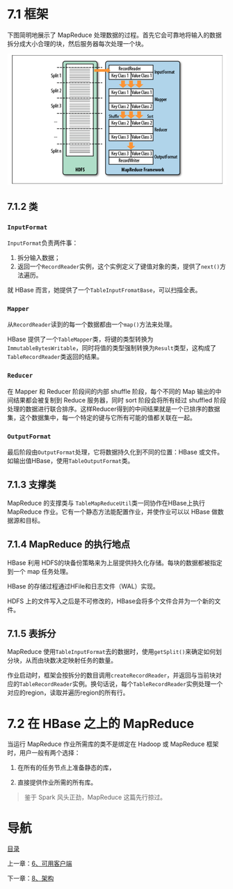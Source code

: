 # 7.1 框架

下图简明地展示了 MapReduce 处理数据的过程。首先它会可靠地将输入的数据拆分成大小合理的块，然后服务器每次处理一个块。

![](img/chap7/img0.png)

## 7.1.2 类

### `InputFormat`

`InputFormat`负责两件事：

1. 拆分输入数据；
2. 返回一个`RecordReader`实例，这个实例定义了键值对象的类，提供了`next()`方法遍历。

就 HBase 而言，她提供了一个`TableInputFromatBase`，可以扫描全表。

### `Mapper`

从`RecordReader`读到的每一个数据都由一个`map()`方法来处理。

HBase 提供了一个`TableMapper`类，将键的类型转换为`ImmutableBytesWritable`，同时将值的类型强制转换为`Result`类型，这构成了`TableRecordReader`类返回的结果。

### `Reducer`

在 Mapper 和 Reducer 阶段间的内部 shuffle 阶段，每个不同的 Map 输出的中间结果都会被复制到 Reduce 服务器，同时 sort 阶段会将所有经过 shuffled 阶段处理的数据进行联合排序。这样Reducer得到的中间结果就是一个已排序的数据集，这个数据集中，每一个特定的键与它所有可能的值都关联在一起。

### `OutputFormat`

最后阶段由`OutputFormat`处理，它将数据持久化到不同的位置：HBase 或文件。如输出值HBase，使用`TableOutputFormat`类。

## 7.1.3 支撑类

MapReduce 的支撑类与 `TableMapReduceUtil`类一同协作在HBase上执行 MapReduce 作业。它有一个静态方法能配置作业，并使作业可以以 HBase 做数据源和目标。

## 7.1.4 MapReduce 的执行地点

HBase 利用 HDFS的块备份策略来为上层提供持久化存储。每块的数据都被指定到一个 map 任务处理。

HBase 的存储过程通过HFile和日志文件（WAL）实现。

HDFS 上的文件写入之后是不可修改的，HBase会将多个文件合并为一个新的文件。

## 7.1.5 表拆分

MapReduce 使用`TableInputFormat`去的数据时，使用`getSplit()`来确定如何划分块，从而由块数决定映射任务的数量。

作业启动时，框架会按拆分的数目调用`createRecordReader`，并返回与当前块对应的`TableRecordReader`实例。换句话说，每个`TableRecordReader`实例处理一个对应的region，读取并遍历region的所有行。

# 7.2 在 HBase 之上的 MapReduce

当运行 MapReduce 作业所需库的类不是绑定在 Hadoop 或 MapReduce 框架时，用户一般有两个选择：

1. 在所有的任务节点上准备静态的库，

2. 直接提供作业所需的所有库。

> 鉴于 Spark 风头正劲，MapReduce 这篇先行掠过。


# 导航

[目录](README.md)

上一章：[6、可用客户端](6、可用客户端.md)

下一章：[8、架构](8、架构.md)
